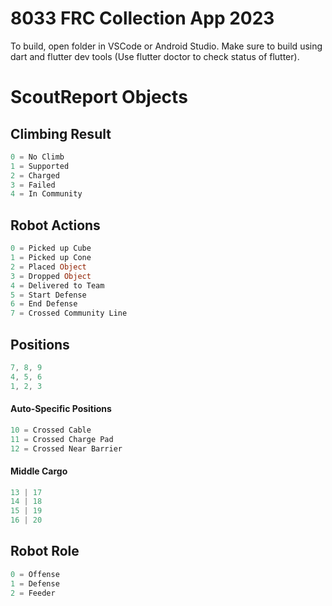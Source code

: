 # 8033 FRC Collection App 2023

To build, open folder in VSCode or Android Studio. Make sure to build using dart and flutter dev tools (Use flutter doctor to check status of flutter). 

# ScoutReport Objects

## Climbing Result
```dart
0 = No Climb
1 = Supported
2 = Charged
3 = Failed
4 = In Community
```

## Robot Actions
```dart
0 = Picked up Cube
1 = Picked up Cone
2 = Placed Object
3 = Dropped Object
4 = Delivered to Team
5 = Start Defense
6 = End Defense
7 = Crossed Community Line
```

## Positions
```dart
7, 8, 9
4, 5, 6
1, 2, 3
```

#### Auto-Specific Positions
```dart
10 = Crossed Cable
11 = Crossed Charge Pad
12 = Crossed Near Barrier
```

#### Middle Cargo
```dart
13 | 17
14 | 18
15 | 19
16 | 20
```

## Robot Role
```dart
0 = Offense
1 = Defense
2 = Feeder
```
